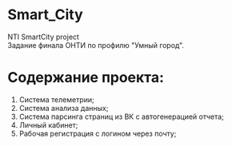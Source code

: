 # Smart_City
NTI SmartCity project<br>
Задание финала ОНТИ по профилю "Умный город".<br>
# Содержание проекта:
1. Система телеметрии;<br>
2. Система анализа данных;<br>
3. Система парсинга страниц из ВК с автогенерацией отчета;<br>
4. Личный кабинет;<br>
5. Рабочая регистрация с логином через почту;<br>
